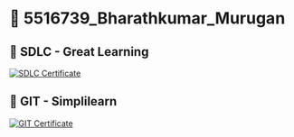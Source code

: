 # 📁 5516739_Bharathkumar_Murugan

## 📜 SDLC - Great Learning
[![SDLC Certificate](SDLC_Greatlearning/image.jpg)](SDLC_Greatlearning/image.jpg)

## 📜 GIT - Simplilearn
[![GIT Certificate](GIT_Simplilearn/image.jpg)](GIT_Simplilearn/image.jpg)
